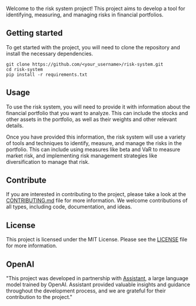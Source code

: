Welcome to the risk system project! This project aims to develop a tool for identifying, measuring, and managing risks in financial portfolios.

## Getting started

To get started with the project, you will need to clone the repository and install the necessary dependencies.

```
git clone https://github.com/<your_username>/risk-system.git
cd risk-system
pip install -r requirements.txt
```

## Usage

To use the risk system, you will need to provide it with information about the financial portfolio that you want to analyze. This can include the stocks and other assets in the portfolio, as well as their weights and other relevant details.

Once you have provided this information, the risk system will use a variety of tools and techniques to identify, measure, and manage the risks in the portfolio. This can include using measures like beta and VaR to measure market risk, and implementing risk management strategies like diversification to manage that risk.

## Contribute

If you are interested in contributing to the project, please take a look at the [CONTRIBUTING.md](https://github.com/<your_username>/risk-system/blob/master/CONTRIBUTING.md) file for more information. We welcome contributions of all types, including code, documentation, and ideas.

## License

This project is licensed under the MIT License. Please see the [LICENSE](https://github.com/<your_username>/risk-system/blob/master/LICENSE) file for more information.

## OpenAI
"This project was developed in partnership with [Assistant](https://openai.com/), a large language model trained by OpenAI. Assistant provided valuable insights and guidance throughout the development process, and we are grateful for their contribution to the project."